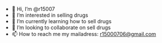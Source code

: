 - 👋 Hi, I’m @r15007
- 👀 I’m interested in selling drugs
- 🌱 I’m currently learning how to sell drugs
- 💞️ I’m looking to collaborate on sell drugs
- 📫 How to reach me my mailadress: r15000706@gmail.com

<!---
r15007/r15007 is a ✨ special ✨ repository because its `README.md` (this file) appears on your GitHub profile.
You can click the Preview link to take a look at your changes.
---> 
